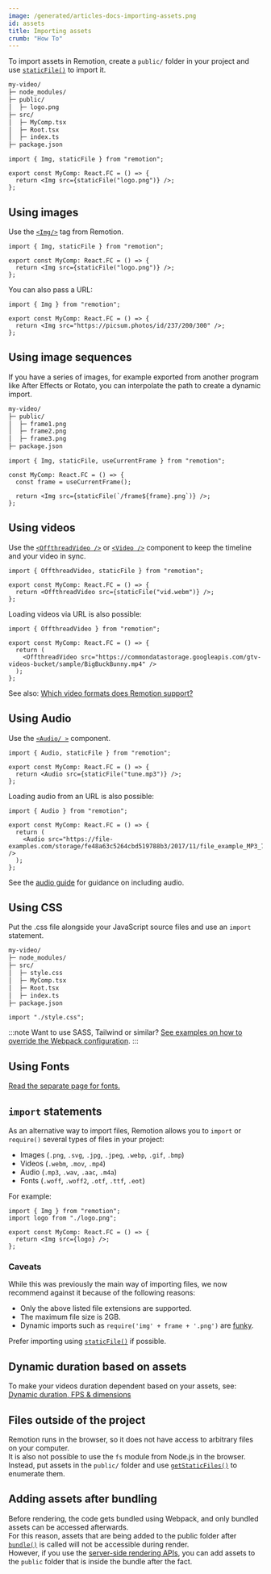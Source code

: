 ```yaml
---
image: /generated/articles-docs-importing-assets.png
id: assets
title: Importing assets
crumb: "How To"
---
```


To import assets in Remotion, create a `public/` folder in your project and use [`staticFile()`](/docs/staticfile) to import it.

```txt
my-video/
├─ node_modules/
├─ public/
│  ├─ logo.png
├─ src/
│  ├─ MyComp.tsx
│  ├─ Root.tsx
│  ├─ index.ts
├─ package.json
```

```tsx twoslash title="src/MyComp.tsx"
import { Img, staticFile } from "remotion";

export const MyComp: React.FC = () => {
  return <Img src={staticFile("logo.png")} />;
};
```

## Using images

Use the [`<Img/>`](/docs/img) tag from Remotion.

```tsx twoslash title="MyComp.tsx"
import { Img, staticFile } from "remotion";

export const MyComp: React.FC = () => {
  return <Img src={staticFile("logo.png")} />;
};
```

You can also pass a URL:

```tsx twoslash title="MyComp.tsx"
import { Img } from "remotion";

export const MyComp: React.FC = () => {
  return <Img src="https://picsum.photos/id/237/200/300" />;
};
```

## Using image sequences

If you have a series of images, for example exported from another program like After Effects or Rotato, you can interpolate the path to create a dynamic import.

```txt
my-video/
├─ public/
│  ├─ frame1.png
│  ├─ frame2.png
│  ├─ frame3.png
├─ package.json
```

```tsx twoslash
import { Img, staticFile, useCurrentFrame } from "remotion";

const MyComp: React.FC = () => {
  const frame = useCurrentFrame();

  return <Img src={staticFile(`/frame${frame}.png`)} />;
};
```

## Using videos

Use the [`<OffthreadVideo />`](/docs/offthreadvideo) or [`<Video />`](/docs/video) component to keep the timeline and your video in sync.

```tsx twoslash
import { OffthreadVideo, staticFile } from "remotion";

export const MyComp: React.FC = () => {
  return <OffthreadVideo src={staticFile("vid.webm")} />;
};
```

Loading videos via URL is also possible:

```tsx twoslash
import { OffthreadVideo } from "remotion";

export const MyComp: React.FC = () => {
  return (
    <OffthreadVideo src="https://commondatastorage.googleapis.com/gtv-videos-bucket/sample/BigBuckBunny.mp4" />
  );
};
```

See also: [Which video formats does Remotion support?](/docs/miscellaneous/video-formats)

## Using Audio

Use the [`<Audio/ >`](/docs/audio) component.

```tsx twoslash
import { Audio, staticFile } from "remotion";

export const MyComp: React.FC = () => {
  return <Audio src={staticFile("tune.mp3")} />;
};
```

Loading audio from an URL is also possible:

```tsx twoslash
import { Audio } from "remotion";

export const MyComp: React.FC = () => {
  return (
    <Audio src="https://file-examples.com/storage/fe48a63c5264cbd519788b3/2017/11/file_example_MP3_700KB.mp3" />
  );
};
```

See the [audio guide](/docs/using-audio) for guidance on including audio.

## Using CSS

Put the .css file alongside your JavaScript source files and use an `import` statement.

```txt
my-video/
├─ node_modules/
├─ src/
│  ├─ style.css
│  ├─ MyComp.tsx
│  ├─ Root.tsx
│  ├─ index.ts
├─ package.json
```

```tsx twoslash title="MyComp.tsx"
import "./style.css";
```

:::note
Want to use SASS, Tailwind or similar? [See examples on how to override the Webpack configuration](/docs/webpack).
:::

## Using Fonts

[Read the separate page for fonts.](/docs/fonts)

## `import` statements

As an alternative way to import files, Remotion allows you to `import` or `require()` several types of files in your project:

- Images (`.png`, `.svg`, `.jpg`, `.jpeg`, `.webp`, `.gif`, `.bmp`)
- Videos (`.webm`, `.mov`, `.mp4`)
- Audio (`.mp3`, `.wav`, `.aac`, `.m4a`)
- Fonts (`.woff`, `.woff2`, `.otf`, `.ttf`, `.eot`)

For example:

```tsx twoslash title="MyComp.tsx"
import { Img } from "remotion";
import logo from "./logo.png";

export const MyComp: React.FC = () => {
  return <Img src={logo} />;
};
```

### Caveats

While this was previously the main way of importing files, we now recommend against it because of the following reasons:

- Only the above listed file extensions are supported.
- The maximum file size is 2GB.
- Dynamic imports such as `require('img' + frame + '.png')` are [funky](/docs/webpack-dynamic-imports).

Prefer importing using [`staticFile()`](/docs/staticfile) if possible.

## Dynamic duration based on assets

To make your videos duration dependent based on your assets, see: [Dynamic duration, FPS & dimensions](/docs/dynamic-metadata)

## Files outside of the project

Remotion runs in the browser, so it does not have access to arbitrary files on your computer.  
It is also not possible to use the `fs` module from Node.js in the browser.  
Instead, put assets in the `public/` folder and use [`getStaticFiles()`](/docs/getstaticfiles) to enumerate them.

## Adding assets after bundling

Before rendering, the code gets bundled using Webpack, and only bundled assets can be accessed afterwards.  
For this reason, assets that are being added to the public folder after [`bundle()`](/docs/bundle) is called will not be accessible during render.  
However, if you use the [server-side rendering APIs](/docs/ssr-node), you can add assets to the `public` folder that is inside the bundle after the fact.
